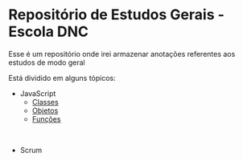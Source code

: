 ﻿# Repositório de Estudos Gerais - Escola DNC

Esse é um repositório onde irei armazenar anotações referentes aos estudos de modo geral

Está dividido em alguns tópicos:

- JavaScript
  - [Classes](https://github.com/Mateus402/anotacoes-estudos-gerais/blob/main/JavaScript/Classes/Classes.md)
  - [Objetos](https://github.com/Mateus402/anotacoes-estudos-gerais/blob/main/JavaScript/Objetos/Objetos.md)
  - [Funções](https://github.com/Mateus402/anotacoes-estudos-gerais/blob/main/JavaScript/Fun%C3%A7%C3%B5es/Funcoes.md)
<br>

- Scrum

